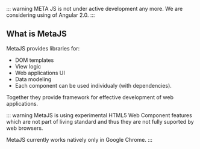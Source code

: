 ::: warning
META JS is not under active development any more. We are considering using of Angular 2.0.
:::

## What is MetaJS

MetaJS provides libraries for:

- DOM templates
- View logic
- Web applications UI
- Data modeling
- Each component can be used individualy (with dependencies).

Together they provide framework for effective development of web applications.

::: warning
MetaJS is using experimental HTML5 Web Component features which are not part of living standard and thus they are not fully suported by web browsers.

MetaJS currently works natively only in Google Chrome.
:::